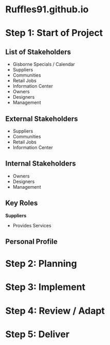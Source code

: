 # Ruffles91.github.io

# Step 1: Start of Project

## List of Stakeholders

- Gisborne Specials / Calendar
- Suppliers
- Communities
- Retail Jobs
- Information Center
- Owners
- Designers
- Management

## External Stakeholders

- Suppliers
- Communities
- Retail Jobs
- Information Center

## Internal Stakeholders

- Owners
- Designers
- Management

## Key Roles

**Suppliers**
- Provides Services


## Personal Profile

# Step 2: Planning

# Step 3: Implement

# Step 4: Review / Adapt

# Step 5: Deliver
